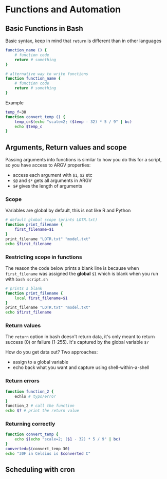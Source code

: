 # Functions and Automation

## Basic Functions in Bash
Basic syntax, keep in mind that `return` is different than in other languages
```bash
function_name () {
    # function code
    return # something
}

# alternative way to write functions
function function_name {
    # function code
    return # something
}
```

Example
```bash
temp_f=30
function convert_temp () {
    temp_c=$(echo "scale=2; ($temp - 32) * 5 / 9" | bc)
    echo $temp_c
}
```

## Arguments, Return values and scope
Passing arguments into functions is similar to how you do 
this for a script, so you have access to ARGV properties:
- access each argument with `$1`, `$2` etc
- `$@` and `$*` gets all arguments in ARGV
- `$#` gives the length of arguments


### Scope
Variables are global by default, this is not like R and Python
```bash
# default global scope (prints LOTR.txt)
function print_filename {
    first_filename=$1
}
print_filename "LOTR.txt" "model.txt"
echo $first_filename
```

### Restricting scope in functions
The reason the code below prints a blank line is because when `first_filename` was assigned the **global** `$1` which is blank when you run with `bash script.sh` 
```bash
# prints a blank
function print_filename {
    local first_filename=$1
}
print_filename "LOTR.txt" "model.txt"
echo $first_filename
```

### Return values
The `return` option in bash doesn't return data, it's only meant to return success (0) or failure (1-255).
It's captured by the global variable `$?`

How do you get data out? Two approaches:
- assign to a global variable
- echo back what you want and capture using shell-within-a-shell

### Return errors
```bash
function function_2 {
    echlo # typo/error
}
function_2 # call the function
echo $? # print the return value
```

### Returning correctly
```bash
function convert_temp {
    echo $(echo "scale=2; ($1 - 32) * 5 / 9" | bc)
}
converted=$(convert_temp 30)
echo "30F in Celsius is $converted C"
```

## Scheduling with cron